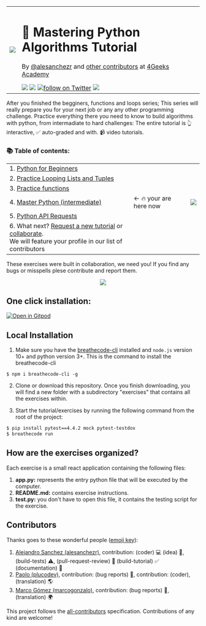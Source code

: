 <table>
  <tr>
    <td><img src="https://assets.breatheco.de/apis/img/images.php?blob&random&cat=icon&tags=4geeks,32"></td>
    <td>
      <h1> 🐍 Mastering Python Algorithms Tutorial</h1>
      <p>By <a href="https://twitter.com/alesanchezr">@alesanchezr</a> and <a href="https://github.com/4GeeksAcademy//master-python-programming-exercises/graphs/contributors">other contributors</a> at <a href="http://4geeksacademy.co/">4Geeks Academy</a></p>
      <img src="https://img.shields.io/github/last-commit/4geeksacademy/master-python-programming-exercises" />
      <a href="https://breatheco.de"><img src="https://img.shields.io/badge/certified-BreatheCode-blue" /></a>
      <a href="https://twitter.com/alesanchezr"><img src="https://img.shields.io/twitter/follow/alesanchezr?style=social&logo=twitter" alt="follow on Twitter"></a>
      <a href="https://gitpod.io#https://github.com/4GeeksAcademy/master-python-programming-exercises.git"><img src="https://img.shields.io/badge/Gitpod-ready--to--code-blue?logo=gitpod" /></a>
    </td>
  </tr>
</table>

After you finished the begginers, functions and loops series; This series will really prepare you for your next job or any any other programming challenge. Practice everything there you need to know to build algorithms with python, from intermadiate to hard challenges: The entire tutorial is 👆 interactive, ✅ auto-graded and with. 📹 video tutorials.

<h3>📚 Table of contents:</h3>
<table>
  <tr>
    <td>1. <a href="https://github.com/4GeeksAcademy/python-beginner-programming-exercises">Python for Beginners</a> </td>
  </tr>
  <tr color="white"><td>2. <a href="https://github.com/4GeeksAcademy/python-lists-loops-programming-exercises">Practice Looping Lists and Tuples</a></td></tr>
  <tr><td>3. <a href="https://github.com/4GeeksAcademy/python-functions-programming-exercises">Practice functions</a></td></tr>
  <tr><td>4. <a href="https://github.com/4GeeksAcademy/master-python-programming-exercises">Master Python (intermediate)</a></td>
<td>← 🔥 your are here now</td>
    <td><a href="https://gitpod.io#https://github.com/4GeeksAcademy/master-python-programming-exercises.git"><img src="https://gitpod.io/button/open-in-gitpod.svg" /></a></td>
  </tr>
  <tr><td>5. <a href="https://github.com/4GeeksAcademy/python-http-requests-api-tutorial-exercises">Python API Requests</a></td></tr>
  <tr><td>6. What next? <a href="https://github.com/4GeeksAcademy/About-4Geeks-Academy/issues/new">Request a new tutorial</a> or <a href="https://github.com/4GeeksAcademy/About-4Geeks-Academy/labels/help%20wanted">collaborate</a>.<br /> We will feature your profile in our list of contributors</td></tr>
</table>

These exercises were built in collaboration, we need you! If you find any bugs or misspells plese contribute and report them.

<p align="center">
  <a href="https://www.youtube.com/watch?v=GjQEotj3t6Y&list=PLCVs_S8Skwp9_apbj_ls2euakDALiWqSN"><img src="https://github.com/4GeeksAcademy/python-beginner-programming-exercises/blob/master/python-intro.gif?raw=true"></a>
</p>

<h2>One click installation:</h2>

[![Open in Gitpod](https://gitpod.io/button/open-in-gitpod.svg)](https://gitpod.io#https://github.com/4GeeksAcademy/master-python-programming-exercises.git)


## Local Installation

1) Make sure you have the [breathecode-cli](https://github.com/breatheco-de/breathecode-cli) installed and `node.js` version 10+ and python version 3+. This is the command to install the breathecode-cli
```
$ npm i breathecode-cli -g
```

2) Clone or download this repository. Once you finish downloading, you will find a new folder with a subdirectory "exercises" that contains all the exercises within.

3) Start the tutorial/exercises by running the following command from the root of the project:

```sh
$ pip install pytest==4.4.2 mock pytest-testdox
$ breathecode run
```

## How are the exercises organized?

Each exercise is a small react application containing the following files:

1. **app.py:** represents the entry python file that will be executed by the computer.
2. **README.md:** contains exercise instructions.
3. **test.py:** you don't have to open this file, it contains the testing script for the exercise.

## Contributors

Thanks goes to these wonderful people ([emoji key](https://github.com/kentcdodds/all-contributors#emoji-key)):

1. [Alejandro Sanchez (alesanchezr)](https://github.com/alesanchezr), contribution: (coder) :computer: (idea) 🤔, (build-tests) :warning:, (pull-request-review) :eyes: (build-tutorial) :white_check_mark: (documentation) :book:
2. [Paolo (plucodev)](https://github.com/plucodev), contribution: (bug reports) :bug:, contribution: (coder), (translation) :earth_americas:
3. [Marco Gómez (marcogonzalo)](https://github.com/marcogonzalo), contribution: (bug reports) :bug:, (translation) :earth_africa:

This project follows the
[all-contributors](https://github.com/kentcdodds/all-contributors)
specification. Contributions of any kind are welcome!
